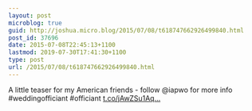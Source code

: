 ```yaml
---
layout: post
microblog: true
guid: http://joshua.micro.blog/2015/07/08/t618747662926499840.html
post_id: 37696
date: 2015-07-08T22:45:13+1100
lastmod: 2019-07-30T17:41:30+1100
type: post
url: /2015/07/08/t618747662926499840.html
---
```

A little teaser for my American friends - follow @iapwo for more info #weddingofficiant #officiant [t.co/jAwZSu1Aq...](http://t.co/jAwZSu1Aq1)
